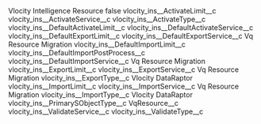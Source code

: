 <?xml version="1.0" encoding="UTF-8"?>
<CustomMetadata xmlns="http://soap.sforce.com/2006/04/metadata" xmlns:xsi="http://www.w3.org/2001/XMLSchema-instance" xmlns:xsd="http://www.w3.org/2001/XMLSchema">
    <label>Vlocity Intelligence Resource</label>
    <protected>false</protected>
    <values>
        <field>vlocity_ins__ActivateLimit__c</field>
        <value xsi:nil="true"/>
    </values>
    <values>
        <field>vlocity_ins__ActivateService__c</field>
        <value xsi:nil="true"/>
    </values>
    <values>
        <field>vlocity_ins__ActivateType__c</field>
        <value xsi:nil="true"/>
    </values>
    <values>
        <field>vlocity_ins__DefaultActivateLimit__c</field>
        <value xsi:nil="true"/>
    </values>
    <values>
        <field>vlocity_ins__DefaultActivateService__c</field>
        <value xsi:nil="true"/>
    </values>
    <values>
        <field>vlocity_ins__DefaultExportLimit__c</field>
        <value xsi:nil="true"/>
    </values>
    <values>
        <field>vlocity_ins__DefaultExportService__c</field>
        <value xsi:type="xsd:string">Vq Resource Migration</value>
    </values>
    <values>
        <field>vlocity_ins__DefaultImportLimit__c</field>
        <value xsi:nil="true"/>
    </values>
    <values>
        <field>vlocity_ins__DefaultImportPostProcess__c</field>
        <value xsi:nil="true"/>
    </values>
    <values>
        <field>vlocity_ins__DefaultImportService__c</field>
        <value xsi:type="xsd:string">Vq Resource Migration</value>
    </values>
    <values>
        <field>vlocity_ins__ExportLimit__c</field>
        <value xsi:nil="true"/>
    </values>
    <values>
        <field>vlocity_ins__ExportService__c</field>
        <value xsi:type="xsd:string">Vq Resource Migration</value>
    </values>
    <values>
        <field>vlocity_ins__ExportType__c</field>
        <value xsi:type="xsd:string">Vlocity DataRaptor</value>
    </values>
    <values>
        <field>vlocity_ins__ImportLimit__c</field>
        <value xsi:nil="true"/>
    </values>
    <values>
        <field>vlocity_ins__ImportService__c</field>
        <value xsi:type="xsd:string">Vq Resource Migration</value>
    </values>
    <values>
        <field>vlocity_ins__ImportType__c</field>
        <value xsi:type="xsd:string">Vlocity DataRaptor</value>
    </values>
    <values>
        <field>vlocity_ins__PrimarySObjectType__c</field>
        <value xsi:type="xsd:string">VqResource__c</value>
    </values>
    <values>
        <field>vlocity_ins__ValidateService__c</field>
        <value xsi:nil="true"/>
    </values>
    <values>
        <field>vlocity_ins__ValidateType__c</field>
        <value xsi:nil="true"/>
    </values>
</CustomMetadata>
